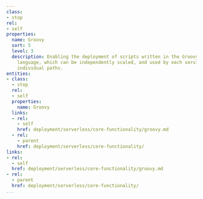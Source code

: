 ```yaml
---
class:
- stop
rel:
- self
properties:
  name: Groovy
  sort: 5
  level: 3
  description: Enabling the deployment of scripts written in the Groovy programming
    language, which can be independently scaled, and used by each service, and its
    individual paths.
entities:
- class:
  - stop
  rel:
  - self
  properties:
    name: Groovy
  links:
  - rel:
    - self
    href: deployment/serverless/core-functionality/groovy.md
  - rel:
    - parent
    href: deployment/serverless/core-functionality/
links:
- rel:
  - self
  href: deployment/serverless/core-functionality/groovy.md
- rel:
  - parent
  href: deployment/serverless/core-functionality/
...
```

